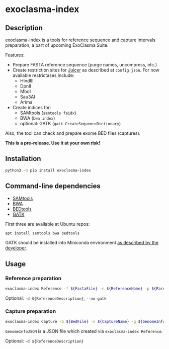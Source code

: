# exoclasma-index

## Description

exoclasma-index is a tools for reference sequence and capture intervals preparation, a part of upcoming ExoClasma Suite.

Features:

- Prepare FASTA reference sequence (purge names, uncompress, etc.)
- Create restriction sites for [Juicer](https://github.com/aidenlab/juicer) as described at `config.json`.
For now available restrictases include:
	- HindIII
	- DpnII
	- MboI
	- Sau3AI
	- Arima
- Create indices for:
	- SAMtools (`samtools faidx`)
	- BWA (`bwa index`)
	- optional: GATK (`gatk CreateSequenceDictionary`)

Also, the tool can check and prepare exome BED files (captures).

**This is a pre-release. Use it at your own risk!**

## Installation

```bash
python3 -m pip install exoclasma-index
```

## Command-line dependencies

- [SAMtools](https://github.com/samtools/samtools)
- [BWA](https://github.com/lh3/bwa)
- [BEDtools](https://github.com/arq5x/bedtools2)
- [GATK](https://github.com/broadinstitute/gatk)

First three are available at Ubuntu repos:

```bash
apt install samtools bwa bedtools
```

GATK should be installed into Miniconda environment [as described by the developer](https://github.com/broadinstitute/gatk#requirements).

## Usage

### Reference preparation

```bash
exoclasma-index Reference -f ${FastaFile} -n ${ReferenceName} -p ${ParentDirectory}
```

Optional:  `-d ${ReferenceDescription}`, `--no-gatk`

### Capture preparation

```bash
exoclasma-index Capture -b ${BedFile} -n ${CaptureName} -g ${GenomeInfoJSON}
```

`GenomeInfoJSON` is a JSON file which created via `exoclasma-index Reference`.

Optional:  `-d ${ReferenceDescription}`
